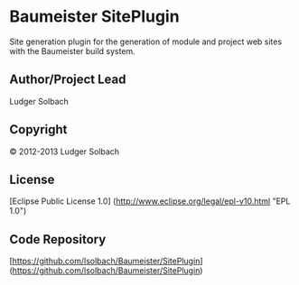 Baumeister SitePlugin
=====================

Site generation plugin for the generation of module and project web sites with the Baumeister build system.

Author/Project Lead
-------------------
Ludger Solbach

Copyright
---------
© 2012-2013 Ludger Solbach

License
-------
[Eclipse Public License 1.0] (http://www.eclipse.org/legal/epl-v10.html "EPL 1.0")

Code Repository
---------------
[https://github.com/lsolbach/Baumeister/SitePlugin] (https://github.com/lsolbach/Baumeister/SitePlugin)
